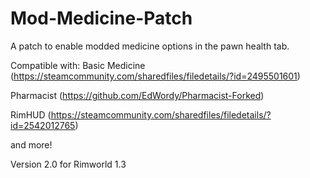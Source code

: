 # Mod-Medicine-Patch

A patch to enable modded medicine options in the pawn health tab.



Compatible with:
Basic Medicine (https://steamcommunity.com/sharedfiles/filedetails/?id=2495501601)

Pharmacist (https://github.com/EdWordy/Pharmacist-Forked)

RimHUD (https://steamcommunity.com/sharedfiles/filedetails/?id=2542012765)

and more!



Version 2.0 for Rimworld 1.3
